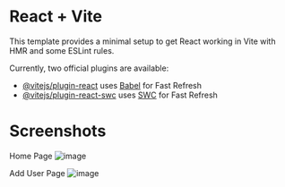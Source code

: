 # React + Vite

This template provides a minimal setup to get React working in Vite with HMR and some ESLint rules.

Currently, two official plugins are available:

- [@vitejs/plugin-react](https://github.com/vitejs/vite-plugin-react/blob/main/packages/plugin-react/README.md) uses [Babel](https://babeljs.io/) for Fast Refresh
- [@vitejs/plugin-react-swc](https://github.com/vitejs/vite-plugin-react-swc) uses [SWC](https://swc.rs/) for Fast Refresh


# Screenshots

Home Page
![image](https://github.com/Ashminkhadka/crud-app/assets/70682035/59ab21d9-472d-4b5b-9980-0a2e60778104)

Add User Page
![image](https://github.com/Ashminkhadka/crud-app/assets/70682035/91f20f68-6276-4f60-97ee-1aae9551279d)
